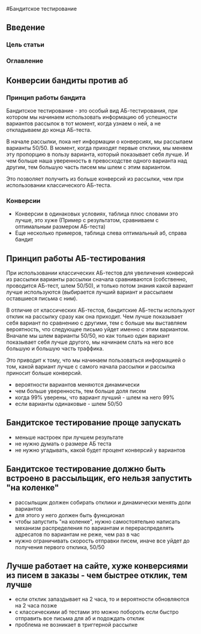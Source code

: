 #Бандитское тестирование

## Введение
### Цель статьи
### Оглавление

## Конверсии бандиты против аб
### Принцип работы бандита
Бандитское тестирование - это особый вид АБ-тестирования, при котором мы начинаем использовать информацию об успешности
вариантов рассылок в тот момент, когда узнаем о ней, а не откладываем до конца АБ-теста.

В начале рассылки, пока нет информации о конверсиях, мы рассылаем варианты 50/50.
В момент, когда приходят первые отклики, мы меняем эту пропорцию в пользу варианта, который показывает себя лучше.
И чем больше наша уверенность в превосходстве одного варианта над другим, тем большую часть писем мы шлем с этим вариантом.

Это позволяет получить из больше конверсий из рассылки, чем при использовании классического АБ-теста.

### Конверсии
* Конверсии в одинаковых условиях, таблица плюс словами это лучше, это хуже (Пример с результатом, сравниваем с оптимальным размером АБ-теста)
* Еще несколько примеров, таблица слева оптимальный аб, справа бандит

## Принцип работы АБ-тестирования
При использовании классических АБ-тестов для увеличения конверсий из рассылки варианты рассылки сначала сравниваются (собственно, проводится АБ-тест, шлем 50/50), и только потом знания какой вариант лучше используются (выбирается лучший вариант и рассылаем оставшиеся письма с ним).

В отличие от классических АБ-тестов, бандитские АБ-тесты используют отклик на рассылку сразу как она приходит.
Чем лучше показывает себя вариант по сравнению с другими, тем с больше мы выставляем вероятность, что следующее письмо уйдет именно с этим вариантом.
Вначале мы шлем варианты 50/50, но как только один вариант показывает себя лучше другого, мы начинаем слать на него все большую и большую часть траффика.

Это приводит к тому, что мы начинаем пользоваться информацией о том, какой вариант лучше с самого начала рассылки и рассылка приносит больше конверсий.

* вероятности вариантов меняются динамически
* чем больше уверенность, тем больше доля писем
* когда 99% уверены, что вариант лучший - шлем на него 99%
* если варианты одинаковые - шлем 50/50

## Бандитское тестирование проще запускать
* меньше настроек при лучшем результате
* не нужно думать о размере АБ теста
* не нужно угадывать, какой будет процент конверсий у вариантов

## Бандитское тестирование должно быть встроено в рассыльщик, его нельзя запустить "на коленке"
* рассыльщик должен собирать отклики и динамически менять доли вариантов
* для этого у него должен быть функционал
* чтобы запустить "на коленке", нужно самостоятельно написать механизм распределения по вариантам и перераспределять адресатов по вариантам не реже, чем раз в час
* нужно ограничивать скорость отправки писем, иначе все уйдет до получения первого отклика, 50/50

## Лучше работает на сайте, хуже конверсиями из писем в заказы - чем быстрее отклик, тем лучше
* если отклик запаздывает на 2 часа, то и вероятности обновляются на 2 часа позже
* с классическими аб тестами это можно побороть если быстро отправить все письма для аб и подождать отклик
* проблема не возникает в триггерной рассылке

